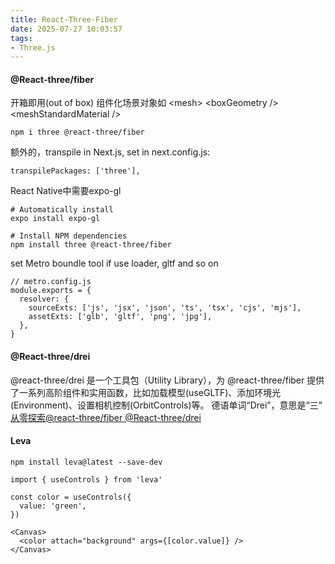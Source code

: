 ```yaml
---
title: React-Three-Fiber
date: 2025-07-27 10:03:57
tags:
- Three.js
---
```

#### @React-three/fiber
开箱即用(out of box) 组件化场景对象如
\<mesh>  \<boxGeometry />  \<meshStandardMaterial />
```
npm i three @react-three/fiber
```
额外的，transpile in Next.js, set in next.config.js:
```
transpilePackages: ['three'],
```
React Native中需要expo-gl
```
# Automatically install
expo install expo-gl

# Install NPM dependencies
npm install three @react-three/fiber
```
set Metro boundle tool if use loader, gltf and so on
```
// metro.config.js
module.exports = {
  resolver: {
    sourceExts: ['js', 'jsx', 'json', 'ts', 'tsx', 'cjs', 'mjs'],
    assetExts: ['glb', 'gltf', 'png', 'jpg'],
  },
}
```
#### @React-three/drei
@react-three/drei 是一个工具包（Utility Library），为 @react-three/fiber 提供了一系列高阶组件和实用函数，比如加载模型(useGLTF)、添加环境光(Environment)、设置相机控制(OrbitControls)等。 德语单词“Drei”，意思是“三” 
[从零探索@react-three/fiber @React-three/drei](https://juejin.cn/post/7521754040453660724)


#### Leva
```
npm install leva@latest --save-dev
```
```
import { useControls } from 'leva'

const color = useControls({
  value: 'green',
})

<Canvas>
  <color attach="background" args={[color.value]} />
</Canvas>
```
